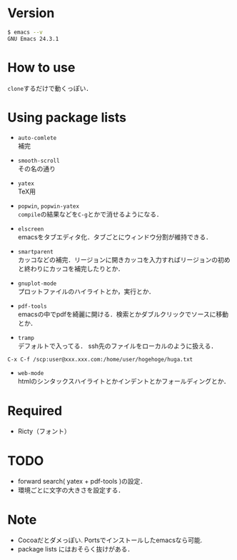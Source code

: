 # Version

```bash
$ emacs --v
GNU Emacs 24.3.1
```

# How to use
`clone`するだけで動くっぽい．

# Using package lists
- `auto-comlete`  
補完

- `smooth-scroll`  
その名の通り

- `yatex`  
TeX用

- `popwin`, `popwin-yatex`  
`compile`の結果などを`C-g`とかで消せるようになる．

- `elscreen`  
emacsをタブエディタ化．タブごとにウィンドウ分割が維持できる．

- `smartparent`  
カッコなどの補完．リージョンに開きカッコを入力すればリージョンの初めと終わりにカッコを補完したりとか．

- `gnuplot-mode`  
プロットファイルのハイライトとか，実行とか．

- `pdf-tools`  
emacsの中でpdfを綺麗に開ける．検索とかダブルクリックでソースに移動とか．

- `tramp`  
デフォルトで入ってる．
ssh先のファイルをローカルのように扱える．

```bash
C-x C-f /scp:user@xxx.xxx.com:/home/user/hogehoge/huga.txt
```

- `web-mode`  
htmlのシンタックスハイライトとかインデントとかフォールディングとか．

# Required
- Ricty（フォント）

# TODO
- forward search( yatex + pdf-tools )の設定．
- 環境ごとに文字の大きさを設定する．

# Note
- Cocoaだとダメっぽい. Portsでインストールしたemacsなら可能.
- package lists にはおそらく抜けがある．
